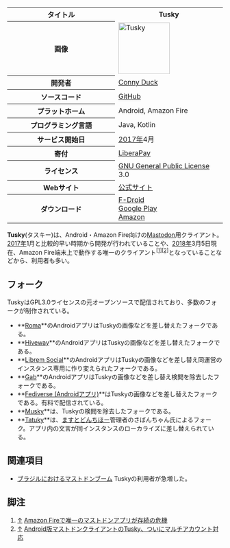 <div>

<table>
<colgroup>
<col style="width: 50%" />
<col style="width: 50%" />
</colgroup>
<tbody>
<tr class="header">
<th>タイトル</th>
<th>Tusky</th>
</tr>

<tr class="odd">
<th>画像</th>
<td><a href="/%E3%83%95%E3%82%A1%E3%82%A4%E3%83%AB:Tusky.png" title="Tusky"><img src="/images/0/0a/Tusky.png" width="120" height="120" alt="Tusky" /></a></td>
</tr>
<tr class="even">
<th scope="row">開発者</th>
<td><a href="https://mastodon.social/@ConnyDuck" rel="nofollow">Conny Duck</a></td>
</tr>
<tr class="odd">
<th scope="row">ソースコード</th>
<td><a href="https://github.com/tuskyapp/Tusky" rel="nofollow">GitHub</a></td>
</tr>
<tr class="even">
<th scope="row">プラットホーム</th>
<td>Android, Amazon Fire</td>
</tr>
<tr class="odd">
<th scope="row">プログラミング言語</th>
<td>Java, Kotlin</td>
</tr>
<tr class="even">
<th scope="row">サービス開始日</th>
<td><a href="/2017%E5%B9%B4" title="2017年">2017年</a>4月</td>
</tr>
<tr class="odd">
<th scope="row">寄付</th>
<td><a href="https://liberapay.com/ConnyDuck" rel="nofollow">LiberaPay</a></td>
</tr>
<tr class="even">
<th scope="row">ライセンス</th>
<td><a href="/GNU_General_Public_License" title="GNU General Public License">GNU General Public License</a> 3.0</td>
</tr>
<tr class="odd">
<th scope="row">Webサイト</th>
<td><a href="https://tusky.app" rel="nofollow">公式サイト</a></td>
</tr>
<tr class="even">
<th scope="row">ダウンロード</th>
<td><a href="https://f-droid.org/repository/browse/?fdid=com.keylesspalace.tusky" rel="nofollow">F-Droid</a><br />
<a href="https://play.google.com/store/apps/details?id=com.keylesspalace.tusky" rel="nofollow">Google Play</a><br />
<a href="https://www.amazon.com/dp/B077ZWWX9T" rel="nofollow">Amazon</a></td>
</tr>
</tbody>
</table>

  

**Tusky**(タスキー)は、Android・Amazon Fire向けの[Mastodon](/Mastodon "Mastodon")用クライアント。[2017年](/2017%E5%B9%B4 "2017年")1月と比較的早い時期から開発が行われていることや、[2018年](/2018%E5%B9%B4 "2018年")3月5日現在、Amazon Fire端末上で動作する唯一のクライアント<sup>[\[1\]](#cite_note-1)[\[2\]](#cite_note-2)</sup>となっていることなどから、利用者も多い。

## フォーク

TuskyはGPL3.0ライセンスの元オープンソースで配信されており、多数のフォークが制作されている。

-   **[Roma](/Roma "Roma")**のAndroidアプリはTuskyの画像などを差し替えたフォークである。
-   **[Hiveway](/Hiveway "Hiveway")**のAndroidアプリはTuskyの画像などを差し替えたフォークである。
-   **[Librem Social](/Librem_Social "Librem Social")**のAndroidアプリはTuskyの画像などを差し替え同運営のインスタンス専用に作り変えられたフォークである。
-   **[Gab](/Gab "Gab")**のAndroidアプリはTuskyの画像などを差し替え検閲を除去したフォークである。
-   **<a href="https://play.google.com/store/apps/details?id=com.farahead.fediverse" rel="nofollow">Fediverse (Androidアプリ)</a>**はTuskyの画像などを差し替えたフォークである。有料で配信されている。
-   **<a href="https://play.google.com/store/apps/details?id=com.keylesspalace.musky" rel="nofollow">Musky</a>**は、Tuskyの検閲を除去したフォークである。
-   **<a href="https://deploygate.com/distributions/e2ab94b9ac53ff5a840e010b4de19c667947b495" rel="nofollow">Tatuky</a>**は、[ますとどんちほー](/%E3%81%BE%E3%81%99%E3%81%A8%E3%81%A9%E3%82%93%E3%81%A1%E3%81%BB%E3%83%BC "ますとどんちほー")管理者のさばんちゃん氏によるフォーク。アプリ内の文言が同インスタンスのローカライズに差し替えられている。

## 関連項目

-   [ブラジルにおけるマストドンブーム](/%E3%83%96%E3%83%A9%E3%82%B8%E3%83%AB%E3%81%AB%E3%81%8A%E3%81%91%E3%82%8B%E3%83%9E%E3%82%B9%E3%83%88%E3%83%89%E3%83%B3%E3%83%96%E3%83%BC%E3%83%A0 "ブラジルにおけるマストドンブーム") Tuskyの利用者が急増した。

## 脚注

<div>

1.  [↑](#cite_ref-1) <a href="http://www.itmedia.co.jp/news/articles/1710/14/news033.html" rel="nofollow">Amazon Fireで唯一のマストドンアプリが存続の危機</a>
2.  [↑](#cite_ref-2) <a href="http://www.itmedia.co.jp/news/articles/1802/05/news141.html" rel="nofollow">Android版マストドンクライアントのTusky、ついにマルチアカウント対応</a>

</div>

</div>
